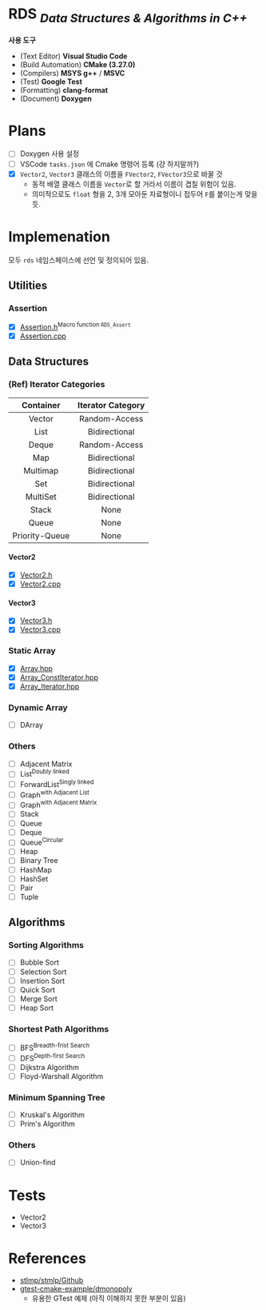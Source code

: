 # **RDS** <sub>*Data Structures & Algorithms in C++*</sub>

**사용 도구**

- (Text Editor) **Visual Studio Code**
- (Build Automation) **CMake (3.27.0)**
- (Compilers) **MSYS g++** / **MSVC**
- (Test) **Google Test**
- (Formatting) **clang-format**
- (Document) **Doxygen**

# Plans

- [ ] Doxygen 사용 설정
- [ ] VSCode `tasks.json` 에 Cmake 명령어 등록 (걍 하지말까?)
- [X] `Vector2`, `Vector3` 클래스의 이름을 `FVector2`, `FVector3`으로 바꿀 것
    - 동적 배열 클래스 이름을 `Vector`로 할 거라서 이름이 겹칠 위험이 있음.
    - 의미적으로도 `float` 형을 2, 3개 모아둔 자료형이니 접두어 `F`를 붙이는게 맞을 듯.

# Implemenation

모두 `rds` 네임스페이스에 선언 및 정의되어 있음.

## Utilities

### Assertion

- [X] [Assertion.h](/include/Assertion/Assertion.h)<sup>Macro function <code>RDS_Assert</code></sup>
- [X] [Assertion.cpp](/src/Assertion/Assertion.cpp)

## Data Structures

### (Ref) Iterator Categories

| Container | Iterator Category |
| :-: | :-:|
| Vector | Random-Access |
| List | Bidirectional |
| Deque | Random-Access |
| Map | Bidirectional |
| Multimap | Bidirectional |
| Set | Bidirectional |
| MultiSet | Bidirectional |
| Stack | None |
| Queue | None |
| Priority-Queue | None |


#### Vector2

- [X] [Vector2.h](/include/Vector2/Vector2.h)
- [X] [Vector2.cpp](/src/Vector2/Vector2.cpp)

#### Vector3

- [X] [Vector3.h](/include/Vector3/Vector3.h)
- [X] [Vector3.cpp](/src/Vector3/Vector3.cpp)

### Static Array

- [X] [Array.hpp](/include/Array/Array.hpp)
- [X] [Array_ConstIterator.hpp](/include/Array/Array_ConstIterator.hpp)
- [X] [Array_Iterator.hpp](/include/Array/Array_Iterator.hpp)

### Dynamic Array
- [ ] DArray

### Others
- [ ] Adjacent Matrix
- [ ] List<sup>Doubly linked</sup>
- [ ] ForwardList<sup>Singly linked</sup>
- [ ] Graph<sup>with Adjacent List</sup>
- [ ] Graph<sup>with Adjacent Matrix</sup>
- [ ] Stack
- [ ] Queue
- [ ] Deque
- [ ] Queue<sup>Circular</sup>
- [ ] Heap
- [ ] Binary Tree
- [ ] HashMap
- [ ] HashSet
- [ ] Pair
- [ ] Tuple

## Algorithms

### Sorting Algorithms

- [ ] Bubble Sort
- [ ] Selection Sort
- [ ] Insertion Sort
- [ ] Quick Sort
- [ ] Merge Sort
- [ ] Heap Sort

### Shortest Path Algorithms

- [ ] BFS<sup>Breadth-frist Search</sup>
- [ ] DFS<sup>Depth-first Search</sup>
- [ ] Dijkstra Algorithm
- [ ] Floyd-Warshall Algorithm

### Minimum Spanning Tree

- [ ] Kruskal's Algorithm
- [ ] Prim's Algorithm

### Others

- [ ] Union-find 


# Tests

- Vector2
- Vector3


# References

- [stlmp/stmlp/Github](https://github.com/stlmp/stlmp)
- [gtest-cmake-example/dmonopoly](https://github.com/dmonopoly/gtest-cmake-example)
    - 유용한 GTest 예제 (아직 이해하지 못한 부분이 있음)
